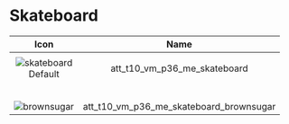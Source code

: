 # Skateboard 

| Icon | Name |
| :--: | :--: | 
| | | | | 
| ![skateboard](https://github.com/user-attachments/assets/ac95d7be-38f7-4693-a76b-483db32fd482) <br> Default | att_t10_vm_p36_me_skateboard  | 
| | | | | 
|  <br> | |
| ![brownsugar](https://github.com/user-attachments/assets/169c555b-f632-4639-b6aa-e32c41c744f4) <br>  | att_t10_vm_p36_me_skateboard_brownsugar |




